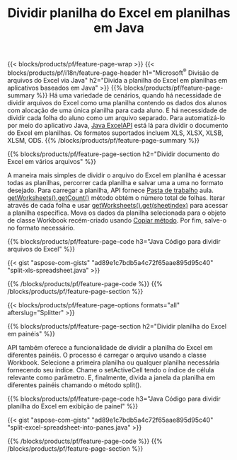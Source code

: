﻿---
title: Dividir planilha do Excel em planilhas em Java
url: /pt/java/splitter/
description: Java códigos-fonte que explicam como dividir arquivos do Microsoft Excel em vários documentos usando a Java biblioteca do Excel
---
{{< blocks/products/pf/feature-page-wrap >}}
{{< blocks/products/pf/i18n/feature-page-header h1="Microsoft<sup>&reg;</sup> Divisão de arquivos do Excel via Java" h2="Divida a planilha do Excel em planilhas em aplicativos baseados em Java" >}}
{{% blocks/products/pf/feature-page-summary %}}
Há uma variedade de cenários, quando há necessidade de dividir arquivos do Excel como uma planilha contendo os dados dos alunos com alocação de uma única planilha para cada aluno. E há necessidade de dividir cada folha do aluno como um arquivo separado. Para automatizá-lo por meio do aplicativo Java, [Java ExcelAPI](/cells/java/) está lá para dividir o documento do Excel em planilhas. Os formatos suportados incluem XLS, XLSX, XLSB, XLSM, ODS. 
{{% /blocks/products/pf/feature-page-summary %}}

{{% blocks/products/pf/feature-page-section h2="Dividir documento do Excel em vários arquivos" %}}

A maneira mais simples de dividir o arquivo do Excel em planilha é acessar todas as planilhas, percorrer cada planilha e salvar uma a uma no formato desejado. Para carregar a planilha, API fornece [Pasta de trabalho](https://reference.aspose.com/cells/java/com.aspose.cells/Workbook) aula. [getWorksheets().getCount()](https://reference.aspose.com/cells/java/com.aspose.cells/worksheetcollection#Count) método obtém o número total de folhas. Iterar através de cada folha e usar [getWorksheets().get(sheetindex)](https://reference.aspose.com/cells/java/com.aspose.cells/worksheetcollection#get) para acessar a planilha específica. Mova os dados da planilha selecionada para o objeto de classe Workbook recém-criado usando [Copiar método](https://reference.aspose.com/cells/java/com.aspose.cells/workbook#copy(com.aspose.cells.Workbook)). Por fim, salve-o no formato necessário.

{{% blocks/products/pf/feature-page-code h3="Java Código para dividir arquivos do Excel" %}}

{{< gist "aspose-com-gists" "ad89e1c7bdb5a4c72f65aae895d95c40" "split-xls-spreadsheet.java" >}}

{{% /blocks/products/pf/feature-page-code %}}
{{% /blocks/products/pf/feature-page-section %}}

{{< blocks/products/pf/feature-page-options formats="all" afterslug="Splitter" >}}

{{% blocks/products/pf/feature-page-section h2="Dividir planilha do Excel em painéis" %}}

API também oferece a funcionalidade de dividir a planilha do Excel em diferentes painéis. O processo é carregar o arquivo usando a classe Workbook. Selecione a primeira planilha ou qualquer planilha necessária fornecendo seu índice. Chame o setActiveCell tendo o índice de célula relevante como parâmetro. E, finalmente, divida a janela da planilha em diferentes painéis chamando o método split().

{{% blocks/products/pf/feature-page-code h3="Java Código para dividir planilha do Excel em exibição de painel" %}}

{{< gist "aspose-com-gists" "ad89e1c7bdb5a4c72f65aae895d95c40" "split-excel-spreadsheet-into-panes.java" >}}

{{% /blocks/products/pf/feature-page-code %}}
{{% /blocks/products/pf/feature-page-section %}}